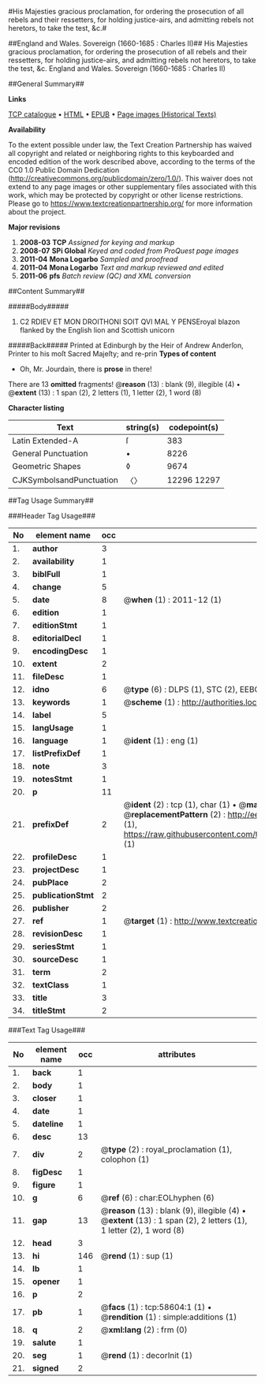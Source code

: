 #His Majesties gracious proclamation, for ordering the prosecution of all rebels and their ressetters, for holding justice-airs, and admitting rebels not heretors, to take the test, &c.#

##England and Wales. Sovereign (1660-1685 : Charles II)##
His Majesties gracious proclamation, for ordering the prosecution of all rebels and their ressetters, for holding justice-airs, and admitting rebels not heretors, to take the test, &c.
England and Wales. Sovereign (1660-1685 : Charles II)

##General Summary##

**Links**

[TCP catalogue](http://www.ota.ox.ac.uk/tcp/)  • 
[HTML](http://tei.it.ox.ac.uk/tcp/Texts-HTML/free/A32/A32253.html)  • 
[EPUB](http://tei.it.ox.ac.uk/tcp/Texts-EPUB/free/A32/A32253.epub) • 
[Page images (Historical Texts)](https://historicaltexts.jisc.ac.uk/eebo-12279188e)

**Availability**

To the extent possible under law, the Text Creation Partnership has waived all copyright and related or neighboring rights to this keyboarded and encoded edition of the work described above, according to the terms of the CC0 1.0 Public Domain Dedication (http://creativecommons.org/publicdomain/zero/1.0/). This waiver does not extend to any page images or other supplementary files associated with this work, which may be protected by copyright or other license restrictions. Please go to https://www.textcreationpartnership.org/ for more information about the project.

**Major revisions**

1. __2008-03__ __TCP__ *Assigned for keying and markup*
1. __2008-07__ __SPi Global__ *Keyed and coded from ProQuest page images*
1. __2011-04__ __Mona Logarbo__ *Sampled and proofread*
1. __2011-04__ __Mona Logarbo__ *Text and markup reviewed and edited*
1. __2011-06__ __pfs__ *Batch review (QC) and XML conversion*

##Content Summary##

#####Body#####

1. C2 RDIEV ET MON DROITHONI SOIT QVI MAL Y PENSEroyal blazon flanked by the English lion and Scottish unicorn

#####Back#####
Printed at Edinburgh by the Heir of Andrew Anderſon, Printer to his moſt Sacred Majeſty; and re-prin
**Types of content**

  * Oh, Mr. Jourdain, there is **prose** in there!

There are 13 **omitted** fragments! 
 @__reason__ (13) : blank (9), illegible (4)  •  @__extent__ (13) : 1 span (2), 2 letters (1), 1 letter (2), 1 word (8)

**Character listing**


|Text|string(s)|codepoint(s)|
|---|---|---|
|Latin Extended-A|ſ|383|
|General Punctuation|•|8226|
|Geometric Shapes|◊|9674|
|CJKSymbolsandPunctuation|〈〉|12296 12297|

##Tag Usage Summary##

###Header Tag Usage###

|No|element name|occ|attributes|
|---|---|---|---|
|1.|__author__|3||
|2.|__availability__|1||
|3.|__biblFull__|1||
|4.|__change__|5||
|5.|__date__|8| @__when__ (1) : 2011-12 (1)|
|6.|__edition__|1||
|7.|__editionStmt__|1||
|8.|__editorialDecl__|1||
|9.|__encodingDesc__|1||
|10.|__extent__|2||
|11.|__fileDesc__|1||
|12.|__idno__|6| @__type__ (6) : DLPS (1), STC (2), EEBO-CITATION (1), OCLC (1), VID (1)|
|13.|__keywords__|1| @__scheme__ (1) : http://authorities.loc.gov/ (1)|
|14.|__label__|5||
|15.|__langUsage__|1||
|16.|__language__|1| @__ident__ (1) : eng (1)|
|17.|__listPrefixDef__|1||
|18.|__note__|3||
|19.|__notesStmt__|1||
|20.|__p__|11||
|21.|__prefixDef__|2| @__ident__ (2) : tcp (1), char (1)  •  @__matchPattern__ (2) : ([0-9\-]+):([0-9IVX]+) (1), (.+) (1)  •  @__replacementPattern__ (2) : http://eebo.chadwyck.com/downloadtiff?vid=$1&page=$2 (1), https://raw.githubusercontent.com/textcreationpartnership/Texts/master/tcpchars.xml#$1 (1)|
|22.|__profileDesc__|1||
|23.|__projectDesc__|1||
|24.|__pubPlace__|2||
|25.|__publicationStmt__|2||
|26.|__publisher__|2||
|27.|__ref__|1| @__target__ (1) : http://www.textcreationpartnership.org/docs/. (1)|
|28.|__revisionDesc__|1||
|29.|__seriesStmt__|1||
|30.|__sourceDesc__|1||
|31.|__term__|2||
|32.|__textClass__|1||
|33.|__title__|3||
|34.|__titleStmt__|2||


###Text Tag Usage###

|No|element name|occ|attributes|
|---|---|---|---|
|1.|__back__|1||
|2.|__body__|1||
|3.|__closer__|1||
|4.|__date__|1||
|5.|__dateline__|1||
|6.|__desc__|13||
|7.|__div__|2| @__type__ (2) : royal_proclamation (1), colophon (1)|
|8.|__figDesc__|1||
|9.|__figure__|1||
|10.|__g__|6| @__ref__ (6) : char:EOLhyphen (6)|
|11.|__gap__|13| @__reason__ (13) : blank (9), illegible (4)  •  @__extent__ (13) : 1 span (2), 2 letters (1), 1 letter (2), 1 word (8)|
|12.|__head__|3||
|13.|__hi__|146| @__rend__ (1) : sup (1)|
|14.|__lb__|1||
|15.|__opener__|1||
|16.|__p__|2||
|17.|__pb__|1| @__facs__ (1) : tcp:58604:1 (1)  •  @__rendition__ (1) : simple:additions (1)|
|18.|__q__|2| @__xml:lang__ (2) : frm (0)|
|19.|__salute__|1||
|20.|__seg__|1| @__rend__ (1) : decorInit (1)|
|21.|__signed__|2||
